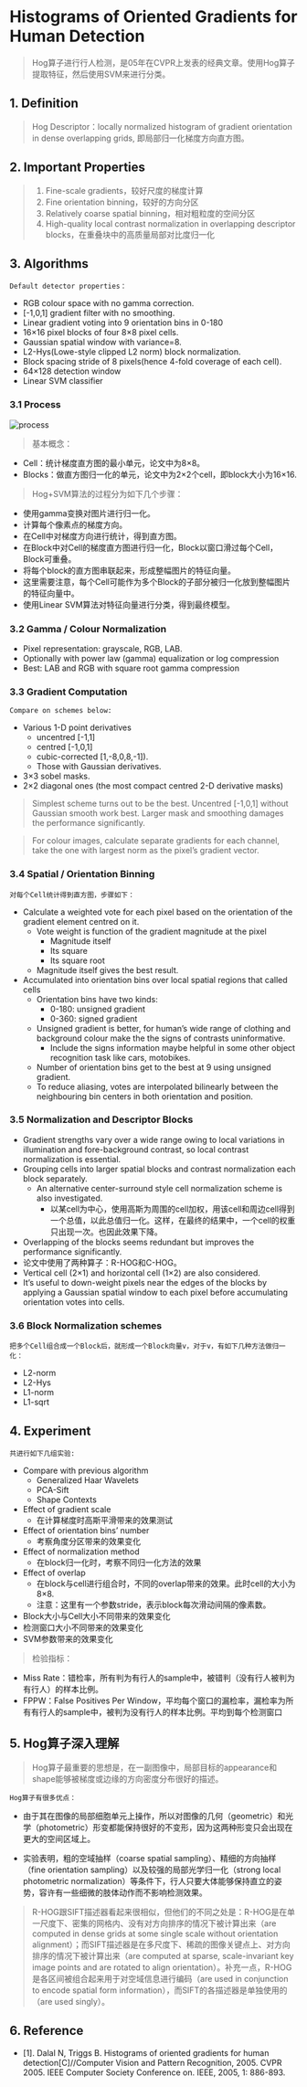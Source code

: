 # Histograms of Oriented Gradients for Human Detection
> Hog算子进行行人检测，是05年在CVPR上发表的经典文章。使用Hog算子提取特征，然后使用SVM来进行分类。## 1. Definition> Hog Descriptor：locally normalized histogram of gradient orientation in dense overlapping grids, 即局部归一化梯度方向直方图。
## 2. Important Properties> 1. Fine-scale gradients，较好尺度的梯度计算> 2. Fine orientation binning，较好的方向分区> 3. Relatively coarse spatial binning，相对粗粒度的空间分区> 4. High-quality local contrast normalization in overlapping descriptor blocks，在重叠块中的高质量局部对比度归一化
## 3. Algorithms	Default detector properties：
+ RGB colour space with no gamma correction.+ [-1,0,1] gradient filter with no smoothing.+ Linear gradient voting into 9 orientation bins in 0-180+ 16×16 pixel blocks of four 8×8 pixel cells.+ Gaussian spatial window with variance=8.+ L2-Hys(Lowe-style clipped L2 norm) block normalization.+ Block spacing stride of 8 pixels(hence 4-fold coverage of each cell).+ 64×128 detection window+ Linear SVM classifier
### 3.1 Process
![process](https://raw.githubusercontent.com/stdcoutzyx/Blogs/master/papers/imgs/2-1.png) > 基本概念：
+ Cell：统计梯度直方图的最小单元，论文中为8×8。+ Blocks：做直方图归一化的单元，论文中为2×2个cell，即block大小为16×16.> Hog+SVM算法的过程分为如下几个步骤：
+ 使用gamma变换对图片进行归一化。+ 计算每个像素点的梯度方向。+ 在Cell中对梯度方向进行统计，得到直方图。+ 在Block中对Cell的梯度直方图进行归一化，Block以窗口滑过每个Cell，Block可重叠。+ 将每个block的直方图串联起来，形成整幅图片的特征向量。+ 这里需要注意，每个Cell可能作为多个Block的子部分被归一化放到整幅图片的特征向量中。+ 使用Linear SVM算法对特征向量进行分类，得到最终模型。
### 3.2 Gamma / Colour Normalization
+ Pixel representation: grayscale, RGB, LAB.+ Optionally with power law (gamma) equalization or log compression+ Best: LAB and RGB with square root gamma compression
### 3.3 Gradient Computation
	Compare on schemes below:+ Various 1-D point derivatives	+ uncentred [-1,1]	+ centred [-1,0,1]	+ cubic-corrected [1,-8,0,8,-1]).	+ Those with Gaussian derivatives.+ 3×3 sobel masks.+ 2×2 diagonal ones (the most compact centred 2-D derivative masks)
> Simplest scheme turns out to be the best. Uncentred [-1,0,1] without Gaussian smooth work best. Larger mask and smoothing damages the performance significantly.
> For colour images, calculate separate gradients for each channel, take the one with largest norm as the pixel’s gradient vector.
### 3.4 Spatial / Orientation Binning
	对每个Cell统计得到直方图，步骤如下：
+ Calculate a weighted vote for each pixel based on the orientation of the gradient element centred on it.	+ Vote weight is function of the gradient magnitude at the pixel		+ Magnitude itself		+ Its square		+ Its square root	+ Magnitude itself gives the best result.+ Accumulated into orientation bins over local spatial regions that called cells	+ Orientation bins have two kinds:		+ 0-180: unsigned gradient		+ 0-360: signed gradient	+ Unsigned gradient is better, for human’s wide range of clothing and background colour make the the signs of contrasts uninformative.		+ Include the signs information maybe helpful in some other object recognition task like cars, motobikes.	+ Number of orientation bins get to the best at 9 using unsigned gradient.	+ To reduce aliasing, votes are interpolated bilinearly between the neighbouring bin centers in both orientation and position.
	### 3.5 Normalization and Descriptor Blocks
+ Gradient strengths vary over a wide range owing to local variations in illumination and fore-background contrast, so local contrast normalization is essential.+ Grouping cells into larger spatial blocks and contrast normalization each block separately.	+ An alternative center-surround style cell normalization scheme is also investigated.		+ 以某cell为中心，使用高斯为周围的cell加权，用该cell和周边cell得到一个总值，以此总值归一化。这样，在最终的结果中，一个cell的权重只出现一次。也因此效果下降。+ Overlapping of the blocks seems redundant but improves the performance significantly.+ 论文中使用了两种算子：R-HOG和C-HOG。+ Vertical cell (2×1) and horizontal cell (1×2) are also considered.+ It’s useful to down-weight pixels near the edges of the blocks by applying a Gaussian spatial window to each pixel before accumulating orientation votes into cells.
### 3.6 Block Normalization schemes	把多个Cell组合成一个Block后，就形成一个Block向量v，对于v，有如下几种方法做归一化：+ L2-norm+ L2-Hys+ L1-norm+ L1-sqrt
## 4. Experiment	共进行如下几组实验:
+ Compare with previous algorithm	+ Generalized Haar Wavelets	+ PCA-Sift	+ Shape Contexts+ Effect of gradient scale	+ 在计算梯度时高斯平滑带来的效果测试+ Effect of orientation bins’ number	+ 考察角度分区带来的效果变化+ Effect of normalization method	+ 在block归一化时，考察不同归一化方法的效果+ Effect of overlap	+ 在block与cell进行组合时，不同的overlap带来的效果。此时cell的大小为8×8.	+ 注意：这里有一个参数stride，表示block每次滑动间隔的像素数。+ Block大小与Cell大小不同带来的效果变化+ 检测窗口大小不同带来的效果变化+ SVM参数带来的效果变化
> 检验指标：	+ Miss Rate：错检率，所有判为有行人的sample中，被错判（没有行人被判为有行人）的样本比例。+ FPPW：False Positives Per Window，平均每个窗口的漏检率，漏检率为所有有行人的sample中，被判为没有行人的样本比例。平均到每个检测窗口

## 5. Hog算子深入理解
> Hog算子最重要的思想是，在一副图像中，局部目标的appearance和shape能够被梯度或边缘的方向密度分布很好的描述。	Hog算子有很多优点：
+ 由于其在图像的局部细胞单元上操作，所以对图像的几何（geometric）和光学（photometric）形变都能保持很好的不变形，因为这两种形变只会出现在更大的空间区域上。
+ 实验表明，粗的空域抽样（coarse spatial sampling）、精细的方向抽样（fine orientation sampling）以及较强的局部光学归一化（strong local photometric normalization）等条件下，行人只要大体能够保持直立的姿势，容许有一些细微的肢体动作而不影响检测效果。
> R-HOG跟SIFT描述器看起来很相似，但他们的不同之处是：R-HOG是在单一尺度下、密集的网格内、没有对方向排序的情况下被计算出来（are computed in dense grids at some single scale without orientation alignment）；而SIFT描述器是在多尺度下、稀疏的图像关键点上、对方向排序的情况下被计算出来（are computed at sparse, scale-invariant key image points and are rotated to align orientation）。补充一点，R-HOG是各区间被组合起来用于对空域信息进行编码（are used in conjunction to encode spatial form information），而SIFT的各描述器是单独使用的（are used singly）。## 6. Reference+ [1]. Dalal N, Triggs B. Histograms of oriented gradients for human detection[C]//Computer Vision and Pattern Recognition, 2005. CVPR 2005. IEEE Computer Society Conference on. IEEE, 2005, 1: 886-893.